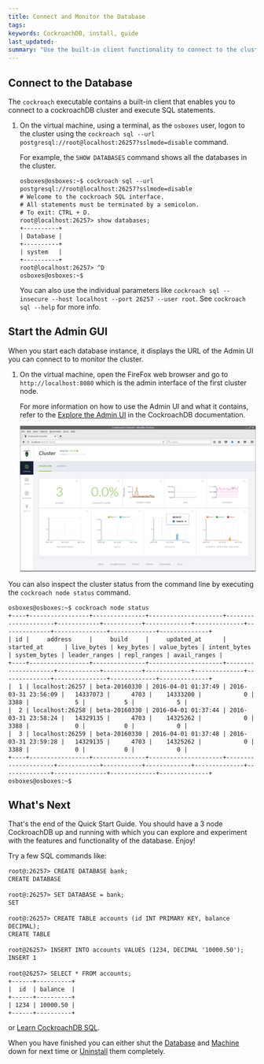```yaml
---
title: Connect and Monitor the Database
tags: 
keywords: CockroachDB, install, guide
last_updated: 
summary: "Use the built-in client functionality to connect to the cluster and start the browser-based Admin UI interface to monitor the cluster."
---
```


## Connect to the Database

The `cockroach` executable contains a built-in client that enables you to connect to a cockroachDB cluster and execute SQL statements.

1. On the virtual machine, using a terminal, as the `osboxes` user, logon to the cluster using the `cockroach sql --url postgresql://root@localhost:26257?sslmode=disable` command.

   For example, the  `SHOW DATABASES` command shows all the databases in the cluster.

   ```Shell
   osboxes@osboxes:~$ cockroach sql --url postgresql://root@localhost:26257?sslmode=disable
   # Welcome to the cockroach SQL interface.
   # All statements must be terminated by a semicolon.
   # To exit: CTRL + D.
   root@localhost:26257> show databases;
   +----------+
   | Database |
   +----------+
   | system   |
   +----------+
   root@localhost:26257> ^D
   osboxes@osboxes:~$ 
   ```
   
   You can also use the individual parameters like `cockroach sql --insecure --host localhost --port 26257 --user root`. See `cockroach sql --help` for more info.

## Start the Admin GUI

When you start each database instance, it displays the URL of the Admin UI you can connect to to monitor the cluster. 

1. On the virtual machine, open the FireFox web browser and go to `http://localhost:8080` which is the admin interface of the first cluster node.

   For more information on how to use the Admin UI and what it contains, refer to the [Explore the Admin UI](https://www.cockroachlabs.com/docs/explore-the-admin-ui.html) in the CockroachDB documentation.

   ![Monitor](images/Monitor.png)


You can also inspect the cluster status from the command line by executing the `cockroach node status` command.

```Shell
osboxes@osboxes:~$ cockroach node status
+----+-----------------+---------------+---------------------+---------------------+------------+-----------+-------------+--------------+--------------+---------------+-------------+--------------+
| id |     address     |     build     |     updated_at      |     started_at      | live_bytes | key_bytes | value_bytes | intent_bytes | system_bytes | leader_ranges | repl_ranges | avail_ranges |
+----+-----------------+---------------+---------------------+---------------------+------------+-----------+-------------+--------------+--------------+---------------+-------------+--------------+
|  1 | localhost:26257 | beta-20160330 | 2016-04-01 01:37:49 | 2016-03-31 23:56:09 |   14337073 |      4703 |    14333200 |            0 |         3388 |             5 |           5 |            5 |
|  2 | localhost:26258 | beta-20160330 | 2016-04-01 01:37:44 | 2016-03-31 23:58:24 |   14329135 |      4703 |    14325262 |            0 |         3388 |             0 |           0 |            0 |
|  3 | localhost:26259 | beta-20160330 | 2016-04-01 01:37:48 | 2016-03-31 23:59:28 |   14329135 |      4703 |    14325262 |            0 |         3388 |             0 |           0 |            0 |
+----+-----------------+---------------+---------------------+---------------------+------------+-----------+-------------+--------------+--------------+---------------+-------------+--------------+
osboxes@osboxes:~$ 
```

## What's Next

That's the end of the Quick Start Guide. You should have a 3 node CockroachDB up and running with which you can explore and experiment with the features and functionality of the database. Enjoy!

Try a few SQL commands like:

```Shell
root@:26257> CREATE DATABASE bank;
CREATE DATABASE

root@:26257> SET DATABASE = bank;
SET

root@:26257> CREATE TABLE accounts (id INT PRIMARY KEY, balance DECIMAL);
CREATE TABLE

root@26257> INSERT INTO accounts VALUES (1234, DECIMAL '10000.50');
INSERT 1

root@26257> SELECT * FROM accounts;
+------+----------+
|  id  | balance  |
+------+----------+
| 1234 | 10000.50 |
+------+----------+
```

or [Learn CockroachDB SQL](https://www.cockroachlabs.com/docs/learn-cockroachdb-sql.html).

When you have finished you can either shut the [Database](cockroach-vb-single_db_shutdown) and [Machine](cockroach-vb-single_db_shutdown) down for next time or [Uninstall](cockroach-vb-single_uninstall) them completely.
